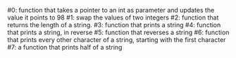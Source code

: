 #0: function that takes a pointer to an int as parameter and updates the value it points to 98
#1: swap the values of two integers
#2: function that returns the length of a string.
#3: function that prints a string
#4: function that prints a string, in reverse 
#5: function that reverses a string
#6: function that prints every other character of a string, starting with the first character
#7: a function that prints half of a string
